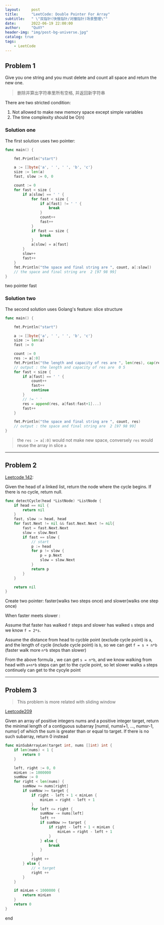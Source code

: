 ```yaml
---
layout:     post
title:      "LeetCode: Double Pointer For Array"
subtitle:   " \"双指针(快慢指针/对撞指针)场景整理\""
date:       2022-06-19 22:00:00
author:     "QuXY"
header-img: "img/post-bg-universe.jpg"
catalog: true
tags:
    - LeetCode
---
```


## Problem 1

Give you one string and you must delete and count all space and return the new one.
> 删除并算出字符串里所有空格, 并返回新字符串

There are two stricted condition:
1. Not allowed to make new memory space except simple variables
2. The time complexity should be O(n)

### Solution one

The first solution uses two pointer:
```go
func main() {

	fmt.Println("start")

	a := []byte{'a', ' ', ' ', 'b', 'c'}
	size := len(a)
	fast, slow := 0, 0

	count := 0
	for fast < size {
		if a[slow] == ' ' {
			for fast < size {
				if a[fast] != ' ' {
					break
				}
				count++
				fast++
			}
			if fast == size {
				break
			}
			a[slow] = a[fast]
		}
		slow++
		fast++
	}
	fmt.Println("the space and final string are ", count, a[:slow])
	// the space and final string are  2 [97 98 99]
}
```

two pointer fast 

### Solution two

The second solution uses Golang's feature: slice structure

```go
func main() {

	fmt.Println("start")

	a := []byte{'a', ' ', ' ', 'b', 'c'}
	size := len(a)
	fast := 0

	count := 0
	res := a[:0]
	fmt.Println("the length and capacity of res are ", len(res), cap(res))
	// output : the length and capacity of res are  0 5
	for fast < size {
		if a[fast] == ' ' {
			count++
			fast++
			continue
		}
		// != ' '
		res = append(res, a[fast:fast+1]...)
		fast++
	}

	fmt.Println("the space and final string are ", count, res)
	// output : the space and final string are  2 [97 98 99]
}

```
> the `res := a[:0]` would not make new space, conversely `res` would reuse the array in slice `a`

---

## Problem 2

[Leetcode 142](https://leetcode.cn/problems/linked-list-cycle-ii/):

Given the head of a linked list, return the node where the cycle begins. If there is no cycle, return null.

```go
func detectCycle(head *ListNode) *ListNode {
    if head == nil {
        return nil
    }
    fast, slow := head, head
    for fast.Next != nil && fast.Next.Next != nil{
        fast = fast.Next.Next
        slow = slow.Next
        if fast == slow {
            // start
            p := head
            for p != slow {
                p = p.Next
                slow = slow.Next
            }
            return p
        }
    }

    return nil
}
```

Create two pointer: faster(walks two steps once) and slower(walks one step once)

When faster meets slower :

Assume that faster has walked `f` steps and slower has walked `s` steps and we know `f = 2*s`.

Assume the distance from head to cycble point (exclude cycle point) is `a`, and the length of cycle (include cycle point) is `b`, so we can get `f = s + n*b` (faster walk more `n*b` steps than slower)

From the above formula , we can get `s = n*b`, and we know walking from head with `a+n*b` steps can get to the cycle point, so let slower walks `a` steps continuely can get to the cycyle point

---

## Problem 3

> This problem is more related with sliding window

[Leetcode209](https://leetcode.cn/problems/minimum-size-subarray-sum/)

Given an array of positive integers nums and a positive integer target, return the minimal length of a contiguous subarray [numsl, numsl+1, ..., numsr-1, numsr] of which the sum is greater than or equal to target. If there is no such subarray, return 0 instead

```go
func minSubArrayLen(target int, nums []int) int {
    if len(nums) < 1 {
        return 0
    }

    left, right := 0, 0
    minLen := 1000000
    sumNow := 0
    for right < len(nums) {
        sumNow += nums[right]
        if sumNow >= target {
            if right - left + 1 < minLen {
                minLen = right - left + 1
            }
            for left <= right {
                sumNow -= nums[left]
                left ++
                if sumNow >= target {
                    if right - left + 1 < minLen {
                        minLen = right - left + 1
                    }
                } else {
                    break
                }
            }
            right ++
        } else {
            // < target
            right ++
        }
    }

    if minLen < 1000000 {
        return minLen
    }
    return 0
}

```

end
